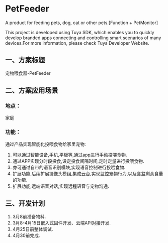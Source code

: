# PetFeeder
A product for feeding pets, dog, cat or other pets.[Function + PetMonitor]

This project is developed using Tuya SDK, which enables you to quickly develop branded apps connecting and controlling smart scenarios of many devices.For more information, please check Tuya Developer Website.

## 一、方案标题
  宠物喂食器-PetFeeder

## 二、方案应用场景
### 地点：
家庭
### 功能：
通过产品实现智能化投喂食物给家里宠物:
1. 可以通过智能设备,手机,平板等,通过app进行手动投喂食物.
2. 通过APP实现分时段投食,设定投食间隔时间,定时定量进行投喂食物.
3. 亦可通过自带的语音识别模块,实现语音控制进行投喂食物.
4. 扩展功能,后续扩展摄像头模组,集成云台,实现监控宠物行为,以及食盆剩余食量的功能.
5. 扩展功能,远端语音对话,实现远程语音与宠物沟通.

## 三、开发计划
1. 3月8前准备物料.
3. 3月8-4月15日嵌入式固件开发、云端API对接开发.
4. 4月25日前整体调试.
5. 4月30前完成.
